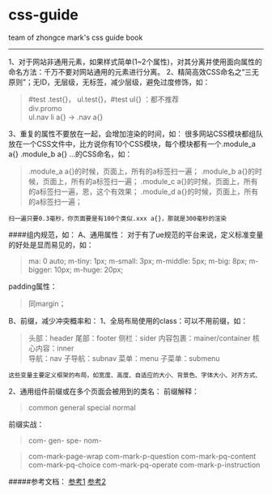 # css-guide
team of zhongce mark's css guide book
***

1、对于网站非通用元素，如果样式简单(1~2个属性)，对其分离并使用面向属性的命名方法：千万不要对网站通用的元素进行分离。
2、精简高效CSS命名之“三无原则”；无ID，无层级，无标签，减少层级，避免过度修饰，如：
>  #test .test{}， ul.test{}，#test ul{} ：都不推荐 			
   div.promo 			
   ul.nav li a{} -> .nav a{}

3、重复的属性不要放在一起，会增加渲染的时间，如：
很多网站CSS模块都组队放在一个CSS文件中，比方说你有10个CSS模块，每个模块都有一个.module_a a{} .module_b a{} ...的CSS命名，如：
>  .module_a a{}的时候，页面上，所有的a标签扫一遍；
   .module_b a{}的时候，页面上，所有的a标签扫一遍；
   .module_c a{}的时候，页面上，所有的a标签扫一遍，恩，这个有效果；
   .module_d a{}的时候，页面上，所有的a标签扫一遍；
     
	扫一遍只要0.3毫秒，你页面要是有100个类似.xxx a{}，那就是300毫秒的渲染	
		
####组内规范，如：	
A、通用属性：
对于有了ue规范的平台来说，定义标准变量的好处是显而易见的，如：
>  ma: 0 auto;
   m-tiny: 1px;
   m-small: 3px;
   m-middle: 5px; 
   m-big: 8px;
   m-bigger: 10px;
   m-huge: 20px;
		
padding属性：
>  同margin；
		
B、前缀，减少冲突概率和：
  1、全局布局使用的class：可以不用前缀，如：
> 头部：header
尾部：footer
侧栏：sider
内容包裹：mainer/container
核心内容：inner			
导航：nav
子导航：subnav
菜单：menu
子菜单：submenu
			
	这些变量主要定义框架的布局，如宽度、高度、自适应的大小、背景色、字体大小、对齐方式、
		
2、通用组件前缀或在多个页面会被用到的类名：
前缀解释：
> common
general
special
normal
			
前缀实战：
> com-
gen-
spe-
nom-
				
> com-mark-page-wrap
	com-mark-p-question
		com-mark-pq-content
		com-mark-pq-choice
		com-mark-pq-operate
	com-mark-p-instruction

#####参考文档：
	[参考1](https://github.com/hoosin/lite/blob/master/Standard/%E9%80%9A%E7%94%A8%20CSS%20%E7%AC%94%E8%AE%B0%E3%80%81%E5%BB%BA%E8%AE%AE%E4%B8%8E%E6%8C%87%E5%AF%BC.md)
	[参考2](http://www.zhangxinxu.com/wordpress/2010/09/%E7%B2%BE%E7%AE%80%E9%AB%98%E6%95%88%E7%9A%84css%E5%91%BD%E5%90%8D%E5%87%86%E5%88%99%E6%96%B9%E6%B3%95/)
